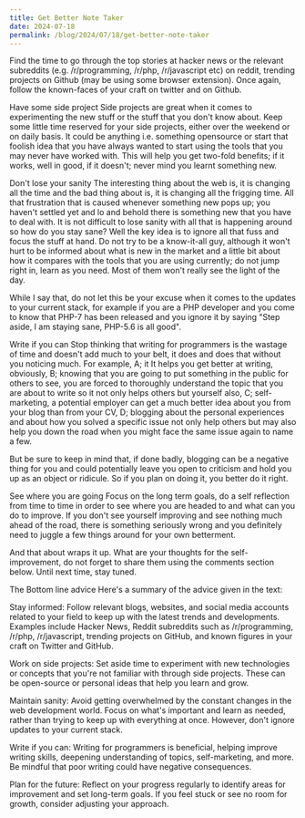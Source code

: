 ```yaml
---
title: Get Better Note Taker
date: 2024-07-18
permalink: /blog/2024/07/18/get-better-note-taker
---
```


Find the time to go through the top stories at hacker news or the relevant subreddits (e.g. /r/programming, /r/php, /r/javascript etc) on reddit, trending projects on Github (may be using some browser extension). Once again, follow the known-faces of your craft on twitter and on Github.

Have some side project
Side projects are great when it comes to experimenting the new stuff or the stuff that you don't know about. Keep some little time reserved for your side projects, either over the weekend or on daily basis. It could be anything i.e. something opensource or start that foolish idea that you have always wanted to start using the tools that you may never have worked with. This will help you get two-fold benefits; if it works, well in good, if it doesn't; never mind you learnt something new.

Don't lose your sanity
The interesting thing about the web is, it is changing all the time and the bad thing about is, it is changing all the frigging time. All that frustration that is caused whenever something new pops up; you haven't settled yet and lo and behold there is something new that you have to deal with. It is not difficult to lose sanity with all that is happening around so how do you stay sane? Well the key idea is to ignore all that fuss and focus the stuff at hand. Do not try to be a know-it-all guy, although it won't hurt to be informed about what is new in the market and a little bit about how it compares with the tools that you are using currently; do not jump right in, learn as you need. Most of them won't really see the light of the day.

While I say that, do not let this be your excuse when it comes to the updates to your current stack, for example if you are a PHP developer and you come to know that PHP-7 has been released and you ignore it by saying "Step aside, I am staying sane, PHP-5.6 is all good".

Write if you can
Stop thinking that writing for programmers is the wastage of time and doesn't add much to your belt, it does and does that without you noticing much. For example, A; it It helps you get better at writing, obviously, B; knowing that you are going to put something in the public for others to see, you are forced to thoroughly understand the topic that you are about to write so it not only helps others but yourself also, C; self-marketing, a potential employer can get a much better idea about you from your blog than from your CV, D; blogging about the personal experiences and about how you solved a specific issue not only help others but may also help you down the road when you might face the same issue again to name a few.

But be sure to keep in mind that, if done badly, blogging can be a negative thing for you and could potentially leave you open to criticism and hold you up as an object or ridicule. So if you plan on doing it, you better do it right.

See where you are going
Focus on the long term goals, do a self reflection from time to time in order to see where you are headed to and what can you do to improve. If you don't see yourself improving and see nothing much ahead of the road, there is something seriously wrong and you definitely need to juggle a few things around for your own betterment.

And that about wraps it up. What are your thoughts for the self-improvement, do not forget to share them using the comments section below. Until next time, stay tuned.

The Bottom line advice
Here's a summary of the advice given in the text:

Stay informed: Follow relevant blogs, websites, and social media accounts related to your field to keep up with the latest trends and developments. Examples include Hacker News, Reddit subreddits such as /r/programming, /r/php, /r/javascript, trending projects on GitHub, and known figures in your craft on Twitter and GitHub.

Work on side projects: Set aside time to experiment with new technologies or concepts that you're not familiar with through side projects. These can be open-source or personal ideas that help you learn and grow.

Maintain sanity: Avoid getting overwhelmed by the constant changes in the web development world. Focus on what's important and learn as needed, rather than trying to keep up with everything at once. However, don't ignore updates to your current stack.

Write if you can: Writing for programmers is beneficial, helping improve writing skills, deepening understanding of topics, self-marketing, and more. Be mindful that poor writing could have negative consequences.

Plan for the future: Reflect on your progress regularly to identify areas for improvement and set long-term goals. If you feel stuck or see no room for growth, consider adjusting your approach.️